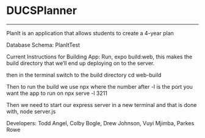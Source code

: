 # DUCSPlanner
---------------------------------------------
PlanIt is an application that allows students to create a 4-year plan

Database Schema: 
PlanItTest

Current Instructions for Building App:
Run, expo build:web, this makes the build directory that we’ll end up deploying on to the server.
 
then in the terminal switch to the build directory
cd web-build
 
Then to run the build we use npx where the number after -l is the port you want the app to run on
npx serve -l 3211
 
Then we need to start our express server in a new terminal and that is done with,
node server.js

Developers:
Todd Angel,
Colby Bogle,
Drew Johnson,
Vuyi Mjimba,
Parkes Rowe
